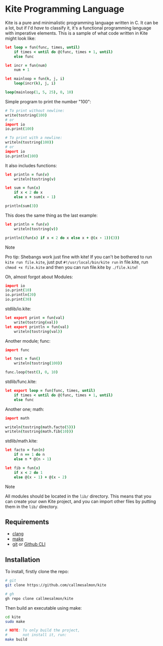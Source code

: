 Kite Programming Language
=========================

Kite is a pure and minimalistic programming language written in C.
It can be a lot, but if I'd *have* to classify it, it's a functional
programming language with imperative elements. This is a sample of what
code written in Kite might look like:

```coffeescript
let loop = fun(func, times, until)
    if times < until do @(func, times + 1, until)
    else func

let incr = fun(num)
    num + 1

let mainloop = fun(k, j, i)
    loop(incr(k), j, i)

loop(mainloop(1, 5, 25), 0, 10)
```

Simple program to print the number "100":

```coffeescript
# To print without newline:
write(tostring(100)
# or
import io
io.print(100)

# To print with a newline:
writeln(tostring(100))
# or
import io
io.println(100)
```

It also includes functions:

```coffeescript
let println = fun(v)
    writeln(tostring(v)

let sum = fun(x)
    if x < 2 do x
    else x + sum(x - 1)

println(sum(3))
```

This does the same thing as the last example:

```coffeescript
let println = fun(v)
    writeln(tostring(v))

println((fun(x) if x < 2 do x else x + @(x - 1))(3))
```

> [!NOTE]
> Pro tip: Shebangs work just fine with kite! If you can't be bothered to
> run ``kite run file.kite``, just put ``#!/usr/local/bin/kite run`` in file.kite,
> run ``chmod +x file.kite`` and then you can run file.kite by ``./file.kite``!

Oh, almost forgot about Modules:

```coffeescript
import io
io.print(10)
io.println(20)
io.print(30)
```

stdlib/io.kite:

```coffeescript
let export print = fun(val)
    write(tostring(val))
let export println = fun(val)
    writeln(tostring(val))
```

Another module; func:

```coffeescript
import func

let test = fun()
    writeln(tostring(100))

func.loop(test(), 0, 10)
```

stdlib/func.kite:

```coffeescript
let export loop = fun(func, times, until)
    if times < until do @(func, times + 1, until)
    else func
```

Another one; math:

```coffeescript
import math

writeln(tostring(math.facto(5)))
writeln(tostring(math.fib(10)))
```

stdlib/math.kite:

```coffeescript
let facto = fun(n)
    if n == 1 do n
    else n * @(n - 1)

let fib = fun(x)
	if x < 2 do 1
	else @(x - 1) + @(x - 2)
```
> [!NOTE]
> All modules should be located in the ``lib/`` directory. This means that you
> can create your own Kite project, and you can import other files
> by putting them in the ``lib/`` directory.

Requirements
------------
* [clang](https://clang.llvm.org/)
* [make](https://www.gnu.org/software/make)
* [git](https://git-scm.com/downloads) or [Github CLI](https://github.com/cli/cli#installation)

Installation
------------
To install, firstly clone the repo:

```sh
# git
git clone https://github.com/callmesalmon/kite

# gh
gh repo clone callmesalmon/kite
```

Then build an executable using make:

```sh
cd kite
sudo make

# NOTE: To only build the project,
#       not install it, run:
make build
```
